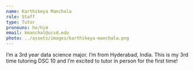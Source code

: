 ```yaml
---
name: Karthikeya Manchala
role: Staff
type: Tutor
pronouns: he/him
email: kmanchal@ucsd.edu
photo: ../assets/images/karthikeya-manchala.png
---
```

I’m a 3rd year data science major. I’m from Hyderabad, India. This is my 3rd time tutoring DSC 10 and I’m excited to tutor in person for the first time!